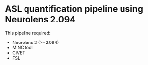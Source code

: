 # ASL quantification pipeline using Neurolens 2.094

This pipeline required:
- Neurolens 2 (>=2.094)
- MINC tool
- CIVET
- FSL
